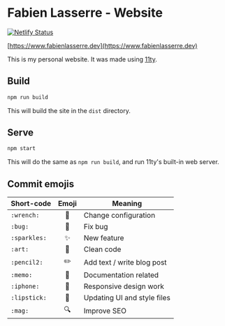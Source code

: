 # Fabien Lasserre - Website

[![Netlify Status](https://api.netlify.com/api/v1/badges/e5c7f5ad-5764-42e2-9f03-aa8d74526160/deploy-status)](https://app.netlify.com/sites/fabienlasserredev/deploys)

[https://www.fabienlasserre.dev](https://www.fabienlasserre.dev)

This is my personal website. It was made using [11ty](https://11ty.dev/).

## Build

```bash
npm run build
```

This will build the site in the `dist` directory.

## Serve

```bash
npm start
```

This will do the same as `npm run build`, and run 11ty's built-in web server.

## Commit emojis

| Short-code   | Emoji | Meaning                     |
|--------------|:-----:|-----------------------------|
| `:wrench:`   |  🔧   | Change configuration        |
| `:bug:`      |  🐛   | Fix bug                     |
| `:sparkles:` |   ✨   | New feature                 |
| `:art:`      |  🎨   | Clean code                  |
| `:pencil2:`  |  ✏️   | Add text / write blog post  |
| `:memo:`     |  📝   | Documentation related       |
| `:iphone:`   |  📱   | Responsive design work      |
| `:lipstick:` |  💄   | Updating UI and style files |
| `:mag:`      |  🔍   | Improve SEO                 |

